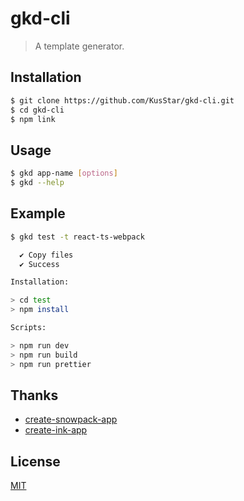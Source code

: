 # gkd-cli

> A template generator.

## Installation

```bash
$ git clone https://github.com/KusStar/gkd-cli.git
$ cd gkd-cli
$ npm link
```

## Usage

```bash
$ gkd app-name [options]
$ gkd --help
```

## Example

```bash
$ gkd test -t react-ts-webpack

  ✔ Copy files
  ✔ Success

Installation:

> cd test
> npm install

Scripts:

> npm run dev
> npm run build
> npm run prettier
```

## Thanks

- [create-snowpack-app](https://github.com/pikapkg/create-snowpack-app)
- [create-ink-app](https://github.com/vadimdemedes/create-ink-app)

## License

[MIT](LICENSE)
